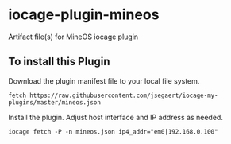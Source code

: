 # iocage-plugin-mineos
Artifact file(s) for MineOS iocage plugin

## To install this Plugin
Download the plugin manifest file to your local file system.
```
fetch https://raw.githubusercontent.com/jsegaert/iocage-my-plugins/master/mineos.json
```
Install the plugin.  Adjust host interface and IP address as needed.  
```
iocage fetch -P -n mineos.json ip4_addr="em0|192.168.0.100"
```
